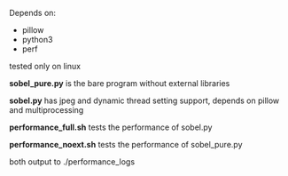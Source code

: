 Depends on:

* pillow
* python3
* perf

tested only on linux

**sobel_pure.py** is the bare program without external libraries

**sobel.py** has jpeg and dynamic thread setting support, depends on pillow and multiprocessing

**performance_full.sh** tests the performance of sobel.py

**performance_noext.sh** tests the performance of sobel_pure.py

both output to ./performance_logs